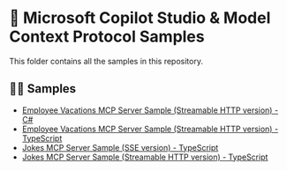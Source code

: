 # 🤖 Microsoft Copilot Studio & Model Context Protocol Samples

This folder contains all the samples in this repository.

## 👨‍💻 Samples

- [Employee Vacations MCP Server Sample (Streamable HTTP version) - C#](./employeevacations-http-csharp/)
- [Employee Vacations MCP Server Sample (Streamable HTTP version) - TypeScript](./employeevacations-http-typescript/)
- [Jokes MCP Server Sample (SSE version) - TypeScript](./jokesmcp-sse-typescript/)
- [Jokes MCP Server Sample (Streamable HTTP version) - TypeScript](./jokesmcp-http-typescript/)
